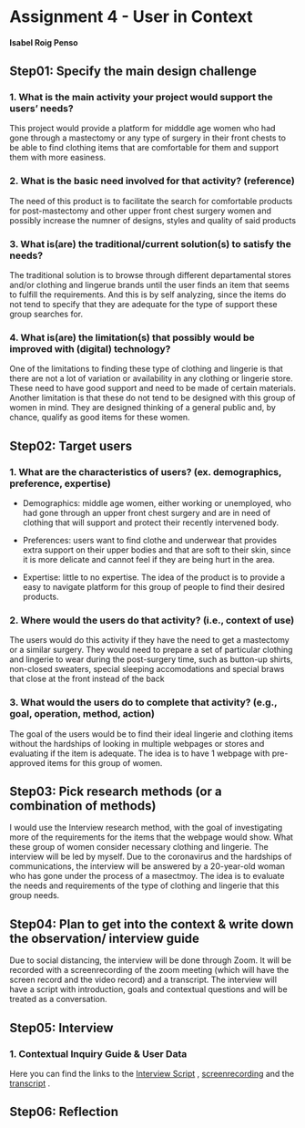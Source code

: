 # Assignment 4 - User in Context
#### Isabel Roig Penso


## Step01: Specify the main design challenge 
### 1. What is the main activity your project would support the users’ needs?
This project would provide a platform for midddle age women who had gone through a mastectomy or any type of surgery in their front chests to be able to find clothing items that are comfortable for them and support them with more easiness.

### 2. What is the basic need involved for that activity? (reference)
The need of this product is to facilitate the search for comfortable products for post-mastectomy and other upper front chest surgery women and possibly increase the numner of designs, styles and quality of said products


### 3. What is(are) the traditional/current solution(s) to satisfy the needs?
The traditional solution is to browse through different departamental stores and/or clothing and lingerue brands until the user finds an item that seems to fulfill the requirements. And this is by self analyzing, since the items do not tend to specify that they are adequate for the type of support these group searches for.

### 4. What is(are) the limitation(s) that possibly would be improved with (digital) technology?
One of the limitations to finding these type of clothing and lingerie is that there are not a lot of variation or availability in any clothing or lingerie store. These need to have good support and need to be made of certain materials. Another limitation is that these do not tend to be designed with this group of women in mind. They are designed thinking of a general public and, by chance, qualify as good items for these women.

## Step02: Target users 
### 1. What are the characteristics of users? (ex. demographics, preference, expertise) 
- Demographics: middle age women, either working or unemployed, who had gone through an upper front chest surgery and are in need of clothing that will support and protect their recently intervened body.

- Preferences: users want to find clothe and underwear that provides extra support on their upper bodies and that are soft to their skin, since it is more delicate and cannot feel if they are being hurt in the area.

- Expertise: little to no expertise. The idea of the product is to provide a easy to navigate platform for this group of people to find their desired products.

### 2. Where would the users do that activity? (i.e., context of use)
The users would do this activity if they have the need to get a mastectomy or a similar surgery. They would need to prepare a set of particular clothing and lingerie to wear during the post-surgery time, such as button-up shirts, non-closed sweaters, special sleeping accomodations and special braws that close at the front instead of the back

### 3. What would the users do to complete that activity? (e.g., goal, operation, method, action)
The goal of the users would be to find their ideal lingerie and clothing items without the hardships of looking in multiple webpages or stores and evaluating if the item is adequate. The idea is to have 1 webpage with pre-approved items for this group of women.

## Step03: Pick research methods (or a combination of methods) 
I would use the Interview research method, with the goal of investigating more of the requirements for the items that the webpage would show. What these group of women consider necessary clothing and lingerie. The interview will be led by myself. Due to the coronavirus and the hardships of communications, the interview will be answered by a 20-year-old woman who has gone under the process of a masectmoy. The idea is to evaluate the needs and requirements of the type of clothing and lingerie that this group needs.


## Step04: Plan to get into the context & write down the observation/ interview guide 
Due to social distancing, the interview will be done through Zoom. It will be recorded with a screenrecording of the zoom meeting (which will have the screen record and the video record) and a transcript. The interview will have a script with introduction, goals and contextual questions and will be treated as a conversation. 

## Step05: Interview

### 1. Contextual Inquiry Guide & User Data
Here you can find the links to the [Interview Script](https://docs.google.com/document/d/1EbW0K3oWbI_InY35v1aXQf4uXqmHUSxalwX8nGP6FUA/edit?usp=sharing) , [screenrecording]() and the [transcript](https://docs.google.com/document/d/1WvsR7wjkicIgwP6COnxVspH_7E9FDstv3ltulCPSM_A/edit?usp=sharing) . 

## Step06: Reflection
